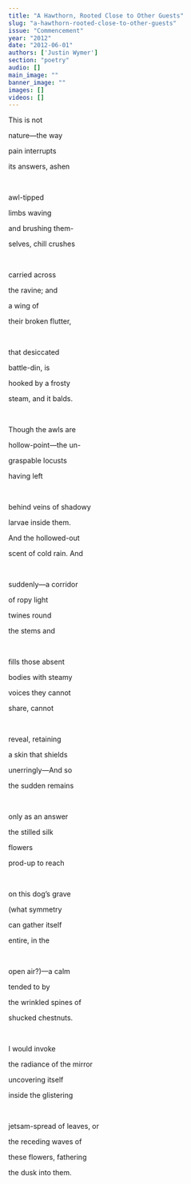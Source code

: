 ```yaml
---
title: "A Hawthorn, Rooted Close to Other Guests"
slug: "a-hawthorn-rooted-close-to-other-guests"
issue: "Commencement"
year: "2012"
date: "2012-06-01"
authors: ['Justin Wymer']
section: "poetry"
audio: []
main_image: ""
banner_image: ""
images: []
videos: []
---
```

This is not

 nature—the way

 pain interrupts

 its answers, ashen

  

 awl-tipped

 limbs waving

 and brushing them-

 selves, chill crushes

  

 carried across

 the ravine; and

 a wing of 

 their broken flutter,

  

 that desiccated

 battle-din, is

 hooked by a frosty

 steam, and it balds.

  

 Though the awls are

 hollow-point—the un-

 graspable locusts

 having left

  

 behind veins of shadowy

 larvae inside them.

 And the hollowed-out

 scent of cold rain. And

  

 suddenly—a corridor

 of ropy light

 twines round

 the stems and

  

 fills those absent

 bodies with steamy

 voices they cannot

 share, cannot

  

 reveal, retaining

 a skin that shields

 unerringly—And so

 the sudden remains

  

 only as an answer

 the stilled silk

 flowers

 prod-up to reach

  

 on this dog’s grave

 (what symmetry

 can gather itself

 entire, in the

  

 open air?)—a calm

 tended to by

 the wrinkled spines of

 shucked chestnuts.

  

 I would invoke

 the radiance of the mirror

 uncovering itself

 inside the glistering

  

 jetsam-spread of leaves, or

 the receding waves of

 these flowers, fathering

 the dusk into them.

